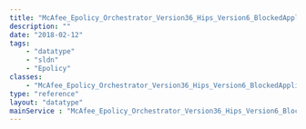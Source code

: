 ```yaml
---
title: "McAfee_Epolicy_Orchestrator_Version36_Hips_Version6_BlockedApplicationEvent"
description: ""
date: "2018-02-12"
tags:
    - "datatype"
    - "sldn"
    - "Epolicy"
classes:
    - "McAfee_Epolicy_Orchestrator_Version36_Hips_Version6_BlockedApplicationEvent"
type: "reference"
layout: "datatype"
mainService : "McAfee_Epolicy_Orchestrator_Version36_Hips_Version6_BlockedApplicationEvent"
---
```

